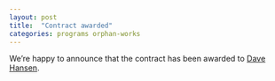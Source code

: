 ```yaml
---
layout: post
title:  "Contract awarded"
categories: programs orphan-works
---
```


We’re happy to announce that the contract has been awarded to [Dave Hansen](http://www.unc.edu/~drhansen/).

